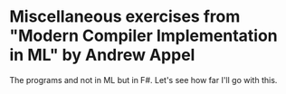 # Miscellaneous exercises from "Modern Compiler Implementation in ML" by Andrew Appel

The programs and not in ML but in F#. Let's see how far I'll go with this.
